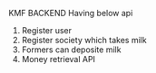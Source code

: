 KMF BACKEND Having below api
1. Register user
2. Register society which takes milk
3. Formers can deposite milk
4. Money retrieval API

